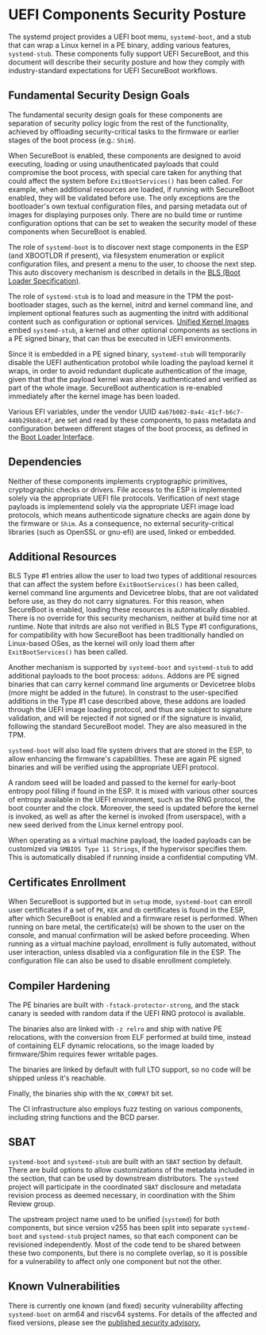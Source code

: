 # UEFI Components Security Posture
The systemd project provides a UEFI boot menu, `systemd-boot`, and a stub that can wrap a Linux kernel in a
PE binary, adding various features, `systemd-stub`. These components fully support UEFI SecureBoot, and
this document will describe their security posture and how they comply with industry-standard expectations
for UEFI SecureBoot workflows.

## Fundamental Security Design Goals
The fundamental security design goals for these components are separation of security policy logic from the
rest of the functionality, achieved by offloading security-critical tasks to the firmware or earlier stages
of the boot process (e.g.: `Shim`).

When SecureBoot is enabled, these components are designed to avoid executing, loading or using
unauthenticated payloads that could compromise the boot process, with special care taken for anything that
could affect the system before `ExitBootServices()` has been called. For example, when additional resources
are loaded, if running with SecureBoot enabled, they will be validated before use. The only exceptions are
the bootloader's own textual configuration files, and parsing metadata out of images for displaying purposes
only. There are no build time or runtime configuration options that can be set to weaken the security model
of these components when SecureBoot is enabled.

The role of `systemd-boot` is to discover next stage components in the ESP (and XBOOTLDR if present), via
filesystem enumeration or explicit configuration files, and present a menu to the user, to choose the next
step. This auto discovery mechanism is described in details in the [BLS (Boot Loader
Specification)](https://uapi-group.org/specifications/specs/boot_loader_specification/).

The role of `systemd-stub` is to load and measure in the TPM the post-bootloader stages, such as the kernel,
initrd and kernel command line, and implement optional features such as augmenting the initrd with
additional content such as configuration or optional services. [Unified Kernel
Images](https://uapi-group.org/specifications/specs/unified_kernel_image/) embed `systemd-stub`, a kernel
and other optional components as sections in a PE signed binary, that can thus be executed in UEFI
environments.

Since it is embedded in a PE signed binary, `systemd-stub` will temporarily disable the UEFI authentication
protobol while loading the payload kernel it wraps, in order to avoid redundant duplicate authentication of
the image, given that that the payload kernel was already authenticated and verified as part of the whole
image. SecureBoot authentication is re-enabled immediately after the kernel image has been loaded.

Various EFI variables, under the vendor UUID `4a67b082-0a4c-41cf-b6c7-440b29bb8c4f`, are set and read by
these components, to pass metadata and configuration between different stages of the boot process, as
defined in the [Boot Loader Interface](https://systemd.io/BOOT_LOADER_INTERFACE/).

## Dependencies
Neither of these components implements cryptographic primitives, cryptographic checks or drivers. File
access to the ESP is implemented solely via the appropriate UEFI file protocols. Verification of next stage
payloads is implementend solely via the appropriate UEFI image load protocols, which means authenticode
signature checks are again done by the firmware or `Shim`. As a consequence, no external security-critical
libraries (such as OpenSSL or gnu-efi) are used, linked or embedded.

## Additional Resources
BLS Type #1 entries allow the user to load two types of additional resources that can affect the system
before `ExitBootServices()` has been called, kernel command line arguments and Devicetree blobs, that are
not validated before use, as they do not carry signatures. For this reason, when SecureBoot is enabled,
loading these resources is automatically disabled. There is no override for this security mechanism, neither
at build time nor at runtime. Note that initrds are also not verified in BLS Type #1 configurations, for
compatibility with how SecureBoot has been traditionally handled on Linux-based OSes, as the kernel will
only load them after `ExitBootServices()` has been called.

Another mechanism is supported by `systemd-boot` and `systemd-stub` to add additional payloads to the boot
process: `addons`. Addons are PE signed binaries that can carry kernel command line arguments or Devicetree
blobs (more might be added in the future). In constrast to the user-specified additions in the Type #1 case
described above, these addons are loaded through the UEFI image loading protocol, and thus are subject to
signature validation, and will be rejected if not signed or if the signature is invalid, following the
standard SecureBoot model. They are also measured in the TPM.

`systemd-boot` will also load file system drivers that are stored in the ESP, to allow enhancing the
firmware's capabilities. These are again PE signed binaries and will be verified using the appropriate
UEFI protocol.

A random seed will be loaded and passed to the kernel for early-boot entropy pool filling if found in the
ESP. It is mixed with various other sources of entropy available in the UEFI environment, such as the RNG
protocol, the boot counter and the clock. Moreover, the seed is updated before the kernel is invoked, as
well as after the kernel is invoked (from userspace), with a new seed derived from the Linux kernel entropy
pool.

When operating as a virtual machine payload, the loaded payloads can be customized via `SMBIOS Type 11
Strings`, if the hypervisor specifies them. This is automatically disabled if running inside a confidential
computing VM.

## Certificates Enrollment
When SecureBoot is supported but in `setup` mode, `systemd-boot` can enroll user certificates if a set of
`PK`, `KEK` and `db` certificates is found in the ESP, after which SecureBoot is enabled and a firmware
reset is performed. When running on bare metal, the certificate(s) will be shown to the user on the console,
and manual confirmation will be asked before proceeding. When running as a virtual machine payload,
enrollment is fully automated, without user interaction, unless disabled via a configuration file in the
ESP. The configuration file can also be used to disable enrollment completely.

## Compiler Hardening
The PE binaries are built with `-fstack-protector-strong`, and the stack canary is seeded with random data if
the UEFI RNG protocol is available.

The binaries also are linked with `-z relro` and ship with native PE relocations, with the conversion from
ELF performed at build time, instead of containing ELF dynamic relocations, so the image loaded by
firmware/Shim requires fewer writable pages.

The binaries are linked by default with full LTO support, so no code will be shipped unless it's reachable.

Finally, the binaries ship with the `NX_COMPAT` bit set.

The CI infrastructure also employs fuzz testing on various components, including string functions and the
BCD parser.

## SBAT
`systemd-boot` and `systemd-stub` are built with an `SBAT` section by default. There are build options to
allow customizations of the metadata included in the section, that can be used by downstream distributors.
The `systemd` project will participate in the coordinated `SBAT` disclosure and metadata revision process as
deemed necessary, in coordination with the Shim Review group.

The upstream project name used to be unified (`systemd`) for both components, but since version v255 has
been split into separate `systemd-boot` and `systemd-stub` project names, so that each component can be
revisioned independently. Most of the code tend to be shared between these two components, but there is no
complete overlap, so it is possible for a vulnerability to affect only one component but not the other.

## Known Vulnerabilities
There is currently one known (and fixed) security vulnerability affecting `systemd-boot` on arm64 and
riscv64 systems. For details of the affected and fixed versions, please see the [published security
advisory.](https://github.com/systemd/systemd/security/advisories/GHSA-6m6p-rjcq-334c)
